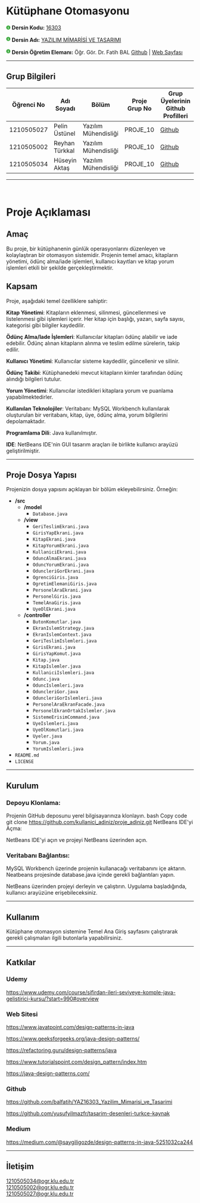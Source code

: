 # Kütüphane Otomasyonu

<svg xmlns="http://www.w3.org/2000/svg" height="11" width="11" viewBox="0 0 512 512"><path fill="#3fab41" d="M256 512A256 256 0 1 0 256 0a256 256 0 1 0 0 512zM216 336h24V272H216c-13.3 0-24-10.7-24-24s10.7-24 24-24h48c13.3 0 24 10.7 24 24v88h8c13.3 0 24 10.7 24 24s-10.7 24-24 24H216c-13.3 0-24-10.7-24-24s10.7-24 24-24zm40-208a32 32 0 1 1 0 64 32 32 0 1 1 0-64z"/></svg> **Dersin Kodu:** [16303](https://ebp.klu.edu.tr/Ders/dersDetay/YAZ16303/716026/tr)

<svg xmlns="http://www.w3.org/2000/svg" height="16" width="11" viewBox="0 0 512 512"><path fill="#3fab41" d="M256 512A256 256 0 1 0 256 0a256 256 0 1 0 0 512zM216 336h24V272H216c-13.3 0-24-10.7-24-24s10.7-24 24-24h48c13.3 0 24 10.7 24 24v88h8c13.3 0 24 10.7 24 24s-10.7 24-24 24H216c-13.3 0-24-10.7-24-24s10.7-24 24-24zm40-208a32 32 0 1 1 0 64 32 32 0 1 1 0-64z"/></svg> **Dersin Adı:** [YAZILIM MİMARİSİ VE TASARIMI](https://ebp.klu.edu.tr/Ders/dersDetay/YAZ16303/716026/tr)

<svg xmlns="http://www.w3.org/2000/svg" height="16" width="11" viewBox="0 0 512 512"><path fill="#3fab41" d="M256 512A256 256 0 1 0 256 0a256 256 0 1 0 0 512zM216 336h24V272H216c-13.3 0-24-10.7-24-24s10.7-24 24-24h48c13.3 0 24 10.7 24 24v88h8c13.3 0 24 10.7 24 24s-10.7 24-24 24H216c-13.3 0-24-10.7-24-24s10.7-24 24-24zm40-208a32 32 0 1 1 0 64 32 32 0 1 1 0-64z"/></svg> **Dersin Öğretim Elemanı:** Öğr. Gör. Dr. Fatih BAL [Github](https://github.com/balfatih) | [Web Sayfası](https://balfatih.github.io/)

---

## Grup Bilgileri

| Öğrenci No | Adı Soyadı     | Bölüm                | Proje Grup No | Grup Üyelerinin Github Profilleri          |
| ---------- | -------------- | -------------------- | ------------- | ------------------------------------------ |
| 1210505027 | Pelin Üstünel  | Yazılım Mühendisliği | PROJE_10      | [Github](https://github.com/pelinustunel)  |
| 1210505002 | Reyhan Türkkal | Yazılım Mühendisliği | PROJE_10      | [Github](https://github.com/reyhanturkkal) |
| 1210505034 | Hüseyin Aktaş  | Yazılım Mühendisliği | PROJE_10      | [Github](https://github.com/huseynaktas)   |

---

<br>

# Proje Açıklaması

## Amaç

Bu proje, bir kütüphanenin günlük operasyonlarını düzenleyen ve kolaylaştıran bir otomasyon sistemidir. Projenin temel amacı, kitapların yönetimi, ödünç alma/iade işlemleri, kullanıcı kayıtları ve kitap yorum işlemleri etkili bir şekilde gerçekleştirmektir.

## Kapsam

Proje, aşağıdaki temel özelliklere sahiptir:

**Kitap Yönetimi**: Kitapların eklenmesi, silinmesi, güncellenmesi ve listelenmesi gibi işlemleri içerir. Her kitap için başlığı, yazarı, sayfa sayısı, kategorisi gibi bilgiler kaydedilir.

**Ödünç Alma/Iade İşlemleri**: Kullanıcılar kitapları ödünç alabilir ve iade edebilir. Ödünç alınan kitapların alınma ve teslim edilme sürelerin, takip edilir.

**Kullanıcı Yönetimi**: Kullanıcılar sisteme kaydedilir, güncellenir ve silinir.

**Ödünç Takibi**: Kütüphanedeki mevcut kitapların kimler tarafından ödünç alındığı bilgileri tutulur.

**Yorum Yönetimi**: Kullanıcılar istedikleri kitaplara yorum ve puanlama yapabilmektedirler.

**Kullanılan Teknolojiler**:
Veritabanı: MySQL Workbench kullanılarak oluşturulan bir veritabanı, kitap, üye, ödünç alma, yorum bilgilerini depolamaktadır.

**Programlama Dili**: Java kullanılmıştır.

**IDE**: NetBeans IDE'nin GUI tasarım araçları ile birlikte kullanıcı arayüzü geliştirilmiştir.

---

## Proje Dosya Yapısı

Projenizin dosya yapısını açıklayan bir bölüm ekleyebilirsiniz. Örneğin:

- **/src**
  - **/model**
    - `Database.java`
  - **/view**
    - `GeriTeslimEkrani.java`
    - `GirisYapEkrani.java`
    - `KitapEkrani.java`
    - `KitapYorumEkrani.java`
    - `KullaniciEkrani.java`
    - `OduncAlmaEkrani.java`
    - `OduncYorumEkrani.java`
    - `OduncleriGorEkrani.java`
    - `OgrenciGiris.java`
    - `OgretimElemaniGiris.java`
    - `PersonelAraEkrani.java`
    - `PersonelGiris.java`
    - `TemelAnaGiris.java`
    - `UyeOlEkrani.java`
  - **/controller**
    - `ButonKomutlar.java`
    - `EkranIslemStrategy.java`
    - `EkranIslemContext.java`
    - `GeriTeslimIslemleri.java`
    - `GirisEkrani.java`
    - `GirisYapKomut.java`
    - `Kitap.java`
    - `KitapIslemler.java`
    - `KullaniciIslemleri.java`
    - `Odunc.java`
    - `OduncIslemleri.java`
    - `OduncleriGor.java`
    - `OduncleriGorIslemleri.java`
    - `PersonelAraEkranFacade.java`
    - `PersonelEkranOrtakIslemler.java`
    - `SistemeErisimCommand.java`
    - `UyeIslemleri.java`
    - `UyeOlKomutlari.java`
    - `Uyeler.java`
    - `Yorum.java`
    - `YorumIslemleri.java`
- `README.md`
- `LICENSE`

---

## Kurulum

### Depoyu Klonlama:

Projenin GitHub deposunu yerel bilgisayarınıza klonlayın.
bash
Copy code
git clone https://github.com/kullanici_adiniz/proje_adiniz.git
NetBeans IDE'yi Açma:

NetBeans IDE'yi açın ve projeyi NetBeans üzerinden açın.

### Veritabanı Bağlantısı:

MySQL Workbench üzerinde projenin kullanacağı veritabanını içe aktarın.
Neatbeans projesinde database.java içinde gerekli bağlantıları yapın.

NetBeans üzerinden projeyi derleyin ve çalıştırın.
Uygulama başladığında, kullanıcı arayüzüne erişebileceksiniz.

---

## Kullanım

Kütüphane otomasyon sistemine Temel Ana Giriş sayfasını çalıştırarak gerekli çalışmaları ilgili butonlarla yapabilirsiniz.

---

## Katkılar

### Udemy

https://www.udemy.com/course/sifirdan-ileri-seviyeye-komple-java-gelistirici-kursu/?start=990#overview

### Web Sitesi

https://www.javatpoint.com/design-patterns-in-java

https://www.geeksforgeeks.org/java-design-patterns/

https://refactoring.guru/design-patterns/java

https://www.tutorialspoint.com/design_pattern/index.htm

https://java-design-patterns.com/

### Github

https://github.com/balfatih/YAZ16303_Yazilim_Mimarisi_ve_Tasarimi

https://github.com/yusufyilmazfr/tasarim-desenleri-turkce-kaynak

### Medium

https://medium.com/@saygiligozde/design-patterns-in-java-5251032ca244

---

## İletişim

1210505034@ogr.klu.edu.tr <br>
1210505002@ogr.klu.edu.tr <br>
1210505027@ogr.klu.edu.tr

